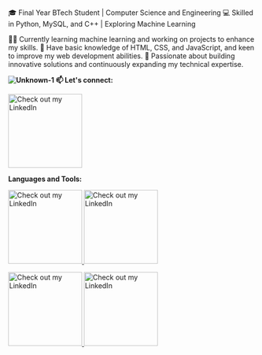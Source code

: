 🎓 Final Year BTech Student | Computer Science and Engineering
💻 Skilled in Python, MySQL, and C++ | Exploring Machine Learning

👨‍💻 Currently learning machine learning and working on projects to enhance my skills.
🌟 Have basic knowledge of HTML, CSS, and JavaScript, and keen to improve my web development abilities.
🚀 Passionate about building innovative solutions and continuously expanding my technical expertise.

**![Unknown-1](https://github.com/user-attachments/assets/cf70c5db-e464-4c4e-9c46-24c67192cddb)
📫 Let's connect:** 

<a href="https://www.linkedin.com/in/nikkhil-sethi-241529213?utm_source=share&utm_campaign=share_via&utm_content=profile&utm_medium=ios_app" target="_blank">
  <img src="https://github.com/user-attachments/assets/a87292ec-720a-4cb4-8a50-d4eb557aa524" alt="Check out my LinkedIn" width="150">
</a>

**Languages and Tools:**

<a href="https://www.python.org/" target="_blank">
  <img src="https://github.com/user-attachments/assets/a0de192f-a887-4a2f-9823-99df9b3033ec" alt="Check out my LinkedIn" width="150">
</a>   <a href="https://www.mysql.com/" target="_blank">
  <img src="https://github.com/user-attachments/assets/a7c2704e-c89f-4d50-a50e-e4efdc2978c6" alt="Check out my LinkedIn" width="150">

  </a>   <a href="https://html.com">
  <img src="https://github.com/user-attachments/assets/cf70c5db-e464-4c4e-9c46-24c67192cddb" alt="Check out my LinkedIn" width="150">
</a>   <a href="https://www.w3.org/Style/CSS/Overview.en.html">
  <img src="https://github.com/user-attachments/assets/114c2f38-a587-4844-b9a9-5c053e28230b" alt="Check out my LinkedIn" width="150">


